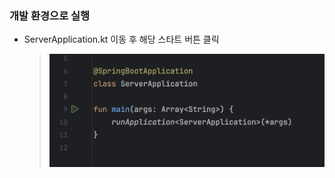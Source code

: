 ### 개발 환경으로 실행

- ServerApplication.kt 이동 후 해당 스타트 버튼 클릭
  > ![project run](./screenshots/project%20run.png)
